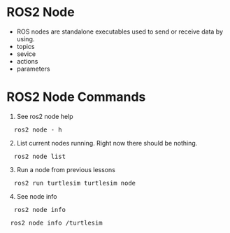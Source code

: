 # ROS2 Node
- ROS nodes are standalone executables used to send or receive data by using.
- topics
- sevice
- actions
- parameters

# ROS2 Node Commands
1. See ros2 node help
<pre>  ros2 node - h  </pre>
2. List current nodes running. Right now there should be nothing.
<pre>  ros2 node list  </pre>
3. Run a node from previous lessons
<pre>  ros2 run turtlesim turtlesim_node </pre>
4. See node info
<pre>  ros2 node info</pre>
<pre> ros2 node info /turtlesim</pre>